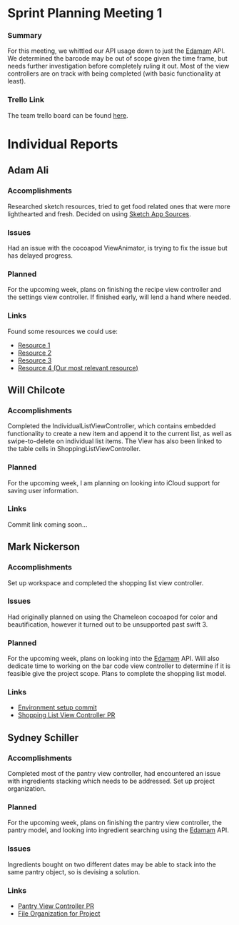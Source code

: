 # Sprint Planning Meeting 1
### Summary
For this meeting, we whittled our API usage down to just the [Edamam](https://www.edamam.com/) API. 
We determined the barcode may be out of scope given the time frame, but needs
further investigation before completely ruling it out. Most of the view
controllers are on track with being completed (with basic functionality at least).

### Trello Link
The team trello board can be found [here](https://trello.com/b/KZggYtj1/master-189e-board).

# Individual Reports
## Adam Ali
### Accomplishments
Researched sketch resources, tried to get food related ones that were more
lighthearted and fresh. Decided on using [Sketch App Sources](https://www.sketchappsources.com/).

### Issues
Had an issue with the cocoapod ViewAnimator, is trying to fix the issue but has
delayed progress.

### Planned
For the upcoming week, plans on finishing the recipe view controller and the
settings view controller. If finished early, will lend a hand where needed.

### Links
Found some resources we could use:

- [Resource 1](https://www.sketchappsources.com/free-source/2669-sample-recipes-desserts-app-sketch-freebie-resource.html)
- [Resource 2](https://www.sketchappsources.com/free-source/3222-caterfood-app-sample-sketch-freebie-resource.html)
- [Resource 3](https://www.sketchappsources.com/free-source/3148-to-do-app-template-sketch-freebie-resource.html)
- [Resource 4 (Our most relevant resource)](https://www.sketchappsources.com/free-source/3222-caterfood-app-sample-sketch-freebie-resource.html)



## Will Chilcote
### Accomplishments
Completed the IndividualListViewController, which contains embedded functionality to create a new item and append it to the current list, as well as swipe-to-delete on individual list items. The View has also been linked to the table cells in ShoppingListViewController.

### Planned
For the upcoming week, I am planning on looking into iCloud support for saving user information.


### Links
Commit link coming soon...

## Mark Nickerson
### Accomplishments
Set up workspace and completed the shopping list view controller.

### Issues
Had originally planned on using the Chameleon cocoapod for color and
beautification, however it turned out to be unsupported past swift 3.

### Planned
For the upcoming week, plans on looking into the [Edamam](https://www.edamam.com/) API.
Will also dedicate time to working on the bar code view controller to determine
if it is feasible give the project scope. Plans to complete the shopping list
model.

### Links
- [Environment setup commit](https://github.com/ECS189E/Can-I-graduate-already-LLC/commit/73de3859c9c2e731b4e489f5a672da2993221f14)
- [Shopping List View Controller PR](https://github.com/ECS189E/Can-I-graduate-already-LLC/pull/1)


## Sydney Schiller
### Accomplishments
Completed most of the pantry view controller, had encountered an issue with
ingredients stacking which needs to be addressed. Set up project organization.

### Planned
For the upcoming week, plans on finishing the pantry view controller, the pantry
model, and looking into ingredient searching using the [Edamam](https://www.edamam.com/) API.

### Issues
Ingredients bought on two different dates may be able to stack into the same
pantry object, so is devising a solution.

### Links
- [Pantry View Controller PR](https://github.com/ECS189E/Can-I-graduate-already-LLC/pull/2)
- [File Organization for Project](https://github.com/ECS189E/Can-I-graduate-already-LLC/commit/dd69943ac7aad926bebb258d7282a7c36abdf19f)
